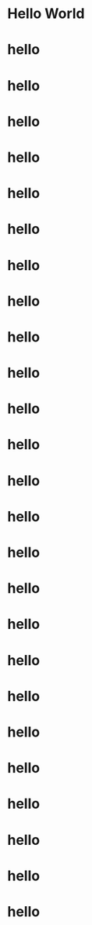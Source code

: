 # Hello World

# hello

# hello

# hello

# hello

# hello

# hello

# hello

# hello

# hello

# hello

# hello

# hello

# hello

# hello

# hello

# hello

# hello

# hello

# hello

# hello

# hello

# hello

# hello

# hello

# hello
